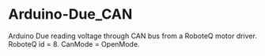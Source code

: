 # Arduino-Due_CAN

Arduino Due reading voltage through CAN bus from a RoboteQ motor driver. RoboteQ id = 8.
CanMode = OpenMode.
